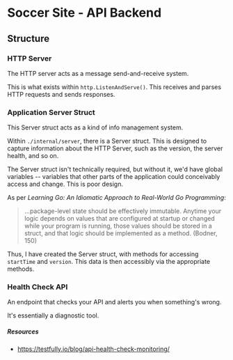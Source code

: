 # Soccer Site - API Backend

## Structure
### HTTP Server
The HTTP server acts as a message send-and-receive system.

This is what exists within `http.ListenAndServe()`. This receives and parses HTTP requests and sends responses.

### Application Server Struct
This Server struct acts as a kind of info management system.

Within `./internal/server`, there is a Server struct. This is designed to capture information about the HTTP Server, such as the version, the server health, and so on.

The Server struct isn't technically required, but without it, we'd have global variables -- variables that other parts of the application could conceivably access and change. This is poor design.

As per _Learning Go: An Idiomatic Approach to Real-World Go Programming_:

> ...package-level state should be effectively immutable. Anytime your logic depends on values that are configured at startup or changed while your program is running, those values should be stored in a struct, and that logic should be implemented as a method. (Bodner, 150)

Thus, I have created the Server struct, with methods for accessing `startTime` and `version`. This data is then accessibly via the appropriate methods. 

### Health Check API
An endpoint that checks your API and alerts you when something's wrong.

It's essentially a diagnostic tool.

##### Resources
- https://testfully.io/blog/api-health-check-monitoring/